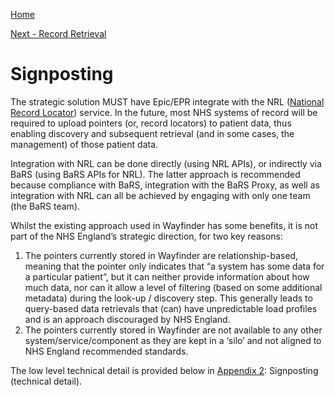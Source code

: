[Home](../readme.md)

[Next - Record Retrieval](record_retrieval.md)

# Signposting

The strategic solution MUST have Epic/EPR integrate with the NRL ([National Record Locator](https://digital.nhs.uk/services/national-record-locator)) service. In the future, most NHS systems of record will be required to upload pointers (or, record locators) to patient data, thus enabling discovery and subsequent retrieval (and in some cases, the management) of those patient data.

Integration with NRL can be done directly (using NRL APIs), or indirectly via BaRS (using BaRS APIs for NRL). The latter approach is recommended because compliance with BaRS, integration with the BaRS Proxy, as well as integration with NRL can all be achieved by engaging with only one team (the BaRS team). 

Whilst the existing approach used in Wayfinder has some benefits, it is not part of the NHS England’s strategic direction, for two key reasons:
1.	The pointers currently stored in Wayfinder are relationship-based, meaning that the pointer only indicates that “a system has some data for a particular patient”, but it can neither provide information about how much data, nor can it allow a level of filtering (based on some additional metadata) during the look-up / discovery step. This generally leads to query-based data retrievals that (can) have unpredictable load profiles and is an approach discouraged by NHS England.
2.	The pointers currently stored in Wayfinder are not available to any other system/service/component as they are kept in a ‘silo’ and not aligned to NHS England recommended standards.

The low level technical detail is provided below in [Appendix 2](appendix2.md): Signposting (technical detail).
